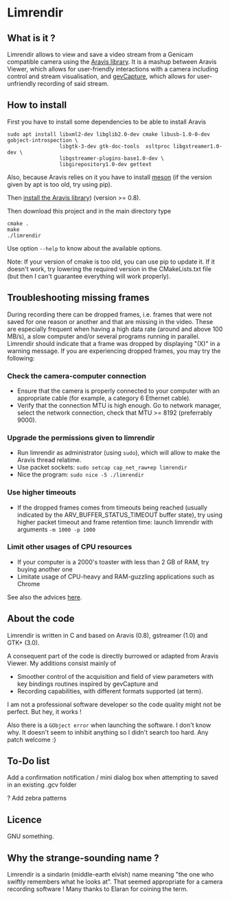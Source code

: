 # Limrendir


## What is it ?

Limrendir allows to view and save a video stream from a Genicam compatible camera using the [Aravis library](https://aravisproject.github.io/aravis/). 
It is a mashup between Aravis Viewer, which allows for user-friendly interactions with a camera including control and stream visualisation, and [gevCapture](https://gitlab.com/gevcapture/gevcapture), which allows for user-unfriendly recording of said stream.


## How to install

First you have to install some dependencies to be able to install Aravis

    sudo apt install libxml2-dev libglib2.0-dev cmake libusb-1.0-0-dev gobject-introspection \
                     libgtk-3-dev gtk-doc-tools  xsltproc libgstreamer1.0-dev \
                     libgstreamer-plugins-base1.0-dev \
                     libgirepository1.0-dev gettext

Also, because Aravis relies on it you have to install [meson](https://mesonbuild.com/) (if the version given by apt is too old, try using pip).

Then [install the Aravis library](https://aravisproject.github.io/aravis/building.html)) (version >= 0.8). 

Then download this project and in the main directory type

    cmake .
    make
    ./limrendir

Use option `--help` to know about the available options.

Note: If your version of cmake is too old, you can use pip to update it. If it doesn't work, try lowering the required version in the CMakeLists.txt file (but then I can't guarantee everything will work properly).


## Troubleshooting missing frames

During recording there can be dropped frames, i.e. frames that were not saved for one reason or another and that are missing in the video. These are especially frequent when having a high data rate (around and above 100 MB/s), a slow computer and/or several programs running in parallel. Limrendir should indicate that a frame was dropped by displaying "(X)" in a warning message. If you are experiencing dropped frames, you may try the following:

### Check the camera-computer connection
* Ensure that the camera is properly connected to your computer with an appropriate cable (for example, a category 6 Ethernet cable).
* Verify that the connection MTU is high enough. Go to network manager, select the network connection, check that MTU >= 8192 (preferrably 9000).

### Upgrade the permissions given to limrendir
* Run limrendir as administrator (using `sudo`), which will allow to make the Aravis thread relatime.
* Use packet sockets: `sudo setcap cap_net_raw+ep limrendir`
* Nice the program: `sudo nice -5 ./limrendir`

### Use higher timeouts
* If the dropped frames comes from timeouts being reached (usually indicated by the ARV_BUFFER_STATUS_TIMEOUT buffer state), try using higher packet timeout and frame retention time: launch limrendir with arguments `-m 1000 -p 1000`

### Limit other usages of CPU resources
 * If your computer is a 2000's toaster with less than 2 GB of RAM, try buying another one
 * Limitate usage of CPU-heavy and RAM-guzzling applications such as Chrome

See also the advices [here](https://aravisproject.github.io/aravis/ethernet.html).


## About the code

Limrendir is written in C and based on Aravis (0.8), gstreamer (1.0) and GTK+ (3.0).

A consequent part of the code is directly burrowed or adapted from Aravis Viewer. My additions consist mainly of 

 * Smoother control of the acquisition and field of view parameters with key bindings routines inspired by gevCapture and
 * Recording capabilities, with different formats supported (at term).

I am not a professional software developer so the code quality might not be perfect. But hey, it works !

Also there is a `GObject error` when launching the software. I don't know why. It doesn't seem to inhibit anything so I didn't search too hard. Any patch welcome :)


## To-Do list

Add a confirmation notification / mini dialog box when attempting to saved in an existing .gcv folder


? Add zebra patterns


## Licence

GNU something.


## Why the strange-sounding name ?

Limrendir is a sindarin (middle-earth elvish) name meaning "the one who swiftly remembers what he looks at". That seemed appropriate for a camera recording software ! Many thanks to Elaran for coining the term.
